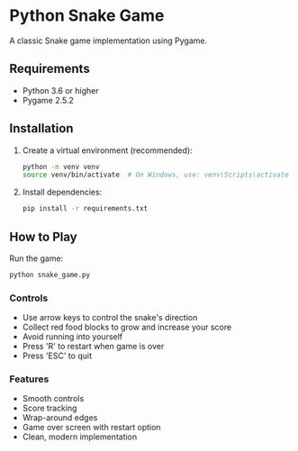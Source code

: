 # Python Snake Game

A classic Snake game implementation using Pygame.

## Requirements

- Python 3.6 or higher
- Pygame 2.5.2

## Installation

1. Create a virtual environment (recommended):

   ```bash
   python -m venv venv
   source venv/bin/activate  # On Windows, use: venv\Scripts\activate
   ```

2. Install dependencies:

   ```bash
   pip install -r requirements.txt
   ```

## How to Play

Run the game:

```bash
python snake_game.py
```

### Controls

- Use arrow keys to control the snake's direction
- Collect red food blocks to grow and increase your score
- Avoid running into yourself
- Press 'R' to restart when game is over
- Press 'ESC' to quit

### Features

- Smooth controls
- Score tracking
- Wrap-around edges
- Game over screen with restart option
- Clean, modern implementation 
